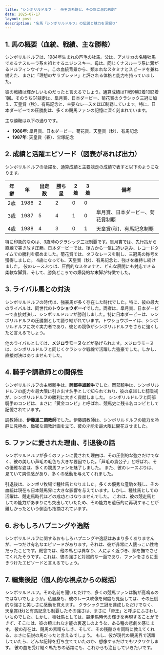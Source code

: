 ```yaml
---
title: "シンボリルドルフ -  帝王の系譜と、その影に潜む悲劇"
date: 2025-07-17
layout: post
description: "名馬『シンボリルドルフ』の伝説と魅力を深堀り"
---
```


## 1. 馬の概要（血統、戦績、主な勝鞍）

シンボリルドルフは、1984年生まれの芦毛の牡馬。父は、アメリカの名種牡馬であるナスルーラ系を祖とするニジンスキー、母は、同じくナスルーラ系に繋がるドルフィンウイナー。この血統背景から、類まれなスタミナとスピードを兼ね備えた、まさに「理想のサラブレッド」と評される体格と能力を持っていました。

彼の戦績は輝かしいものだったと言えるでしょう。通算成績は11戦9勝2着1回3着1回。そのうちG1競走は、皐月賞、日本ダービー、菊花賞のクラシック三冠に加え、天皇賞（秋）、有馬記念と、主要なレースをほぼ制覇しています。特に、日本ダービーでの圧勝劇は、多くの競馬ファンの記憶に深く刻まれています。

主な勝鞍は以下の通りです。

* **1986年**: 皐月賞、日本ダービー、菊花賞、天皇賞（秋）、有馬記念
* **1987年**: 天皇賞（春）、宝塚記念


## 2. 成績と活躍エピソード（図表があれば出力）

シンボリルドルフの活躍を、通算成績と主要競走の成績で表すと以下のようになります。

| 年齢 | 年 | 出走数 | 勝ち星 | 2着 | 3着 | 備考 |
|---|---|---|---|---|---|---|
| 2歳 | 1986 | 2 | 2 | 0 | 0 |  |
| 3歳 | 1987 | 5 | 4 | 1 | 0 | 皐月賞、日本ダービー、菊花賞制覇 |
| 4歳 | 1988 | 4 | 3 | 0 | 1 | 天皇賞(秋)、有馬記念制覇 |


特に印象的なのは、3歳時のクラシック三冠制覇です。皐月賞では、先行策から直線で突き放す圧勝。日本ダービーでは、後方から一気に追い込み、レコードタイムでの勝利を収めました。菊花賞では、タフなレースを制し、三冠馬の称号を獲得しました。  4歳になっても、天皇賞（秋）、有馬記念と、強さを維持し続けました。  彼のレースぶりは、圧倒的なスタミナと、どんな展開にも対応できる柔軟な脚質、そして、勝負どころでの爆発的な末脚が特徴でした。


## 3. ライバル馬との対決

シンボリルドルフの時代は、強豪馬が多く存在した時代でした。特に、彼の最大のライバルは、同世代の**トウショウボーイ**でした。両者は、皐月賞、日本ダービーで直接対決し、シンボリルドルフが勝利しました。特に日本ダービーは、シンボリルドルフの圧勝劇として語り継がれています。トウショウボーイは、シンボリルドルフに次ぐ実力者であり、彼との競争がシンボリルドルフをさらに強くしたと言えるでしょう。

他のライバルとしては、**メジロラモーヌ**などが挙げられます。メジロラモーヌは、シンボリルドルフと同じくクラシック戦線で活躍した強豪でした。しかし、直接対決はありませんでした。


## 4. 騎手や調教師との関係性

シンボリルドルフの主戦騎手は、**岡部幸雄騎手**でした。岡部騎手は、シンボリルドルフの能力を最大限に引き出す名手として知られており、彼の卓越した騎乗術が、シンボリルドルフの勝利に大きく貢献しました。  シンボリルドルフと岡部騎手のコンビは、まさに「黄金コンビ」と呼ばれ、競馬史に残る名コンビとして記憶されています。

調教師は、**伊藤雄二調教師**でした。伊藤調教師は、シンボリルドルフの能力を冷静に見極め、緻密な調教計画を立て、彼の才能を最大限に開花させました。


## 5. ファンに愛された理由、引退後の話

シンボリルドルフが多くのファンに愛された理由は、その圧倒的な強さだけでなく、彼の美しい芦毛の毛色も大きな要因でした。「芦毛の貴公子」と呼ばれ、その優雅な姿は、多くの競馬ファンを魅了しました。  また、彼のレースぶりは、見ていて爽快感があり、多くの感動を与えてくれました。

引退後は、シンボリ牧場で種牡馬となりました。多くの優秀な産駒を残し、その血統は現在も日本競馬界に大きな影響を与えています。しかし、種牡馬としての活躍は、競走馬時代ほどの成功とはなりませんでした。  これは、彼の競走馬としての能力があまりにも突出していたため、その能力を遺伝的に再現することが難しかったという側面も指摘されています。


## 6. おもしろハプニングや逸話

シンボリルドルフに関するおもしろハプニングや逸話はあまり多くありませんが、一つだけ有名なエピソードがあります。それは、彼が非常に人懐っこい性格だったことです。厩舎では、他の馬とは異なり、人によく近づき、頭を撫でさせてくれたそうです。これは、彼の強さと対照的な一面であり、ファンをさらに惹きつけたエピソードと言えるでしょう。


## 7. 編集後記（個人的な視点からの総括）

シンボリルドルフ。その名前を聞いただけで、多くの競馬ファンは胸が高鳴るのではないでしょうか。私自身も、彼のレース映像を何度も見返しては、その圧倒的な強さと美しさに感動を覚えます。  クラシック三冠を達成しただけでなく、天皇賞(秋)と有馬記念も制覇したその強さは、まさに「帝王」と呼ぶにふさわしいものでした。しかし、種牡馬としては、競走馬時代の輝きを再現することができず、そこには、彼の類まれな才能の裏返しのような、ある種の悲劇を感じます。  彼の存在は、競馬の素晴らしさ、そして、その残酷さを同時に教えてくれる、まさに伝説の馬だったと言えるでしょう。  もし、彼が現代の競馬界で活躍していたら、どんな記録を打ち立てていたのか、想像するだけでもワクワクします。  彼の血を受け継ぐ馬たちの活躍にも、これからも注目していきたいです。
